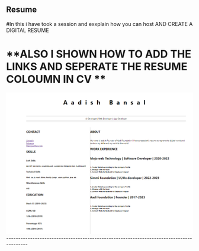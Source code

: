 ## Resume
#In this i have took a session and exxplain how you can host AND CREATE A DIGITAL RESUME 
# **ALSO I SHOWN HOW TO ADD THE LINKS AND SEPERATE THE RESUME COLOUMN IN CV **

<div align="center">
  <img src="1.png">
</div>
---------------------------------------------------------------------------------------

